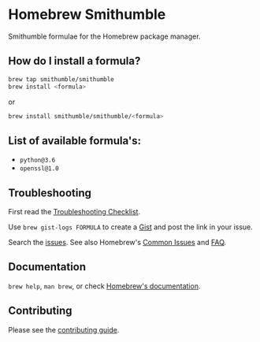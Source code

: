 # Homebrew Smithumble

Smithumble formulae for the Homebrew package manager.

## How do I install a formula?

```sh
brew tap smithumble/smithumble
brew install <formula>
```

or

```sh
brew install smithumble/smithumble/<formula>
```

## List of available formula's:

- ``python@3.6``
- ``openssl@1.0``


## Troubleshooting

First read the [Troubleshooting Checklist](http://docs.brew.sh/Troubleshooting.html).

Use `brew gist-logs FORMULA` to create a [Gist](https://gist.github.com/) and post the link in your issue.

Search the [issues](https://github.com/smithumble/homebrew-smithumble/issues?q=). See also Homebrew's [Common Issues](https://docs.brew.sh/Common-Issues.html) and [FAQ](https://docs.brew.sh/FAQ.html).

## Documentation

`brew help`, `man brew`, or check [Homebrew's documentation](https://docs.brew.sh).

## Contributing

Please see the [contributing guide](https://github.com/smithumble/homebrew-smithumble/blob/master/CONTRIBUTING.md).
